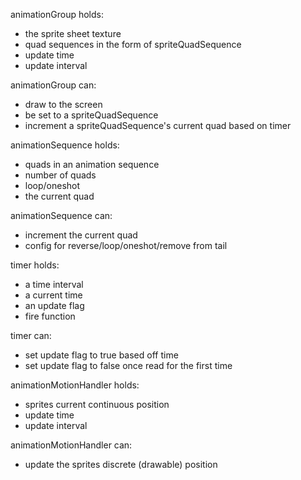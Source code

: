 animationGroup holds:
  - the sprite sheet texture
  - quad sequences in the form of spriteQuadSequence
  - update time
  - update interval

animationGroup can:
  - draw to the screen
  - be set to a spriteQuadSequence
  - increment a spriteQuadSequence's current quad based on timer


animationSequence holds:
  - quads in an animation sequence
  - number of quads
  - loop/oneshot
  - the current quad

animationSequence can:
  - increment the current quad
  - config for reverse/loop/oneshot/remove from tail


timer holds:
  - a time interval
  - a current time
  - an update flag
  - fire function

timer can:
  - set update flag to true based off time
  - set update flag to false once read for the first time

animationMotionHandler holds:
  - sprites current continuous position
  - update time
  - update interval

animationMotionHandler can:
  - update the sprites discrete (drawable) position
